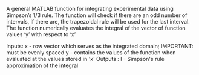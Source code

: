 A general MATLAB function for integrating experimental data using
Simpson’s 1/3 rule. The function will check if there are an odd number of
intervals, if there are, the trapezoidal rule will be used for the last interval.
The function numerically evaluates the integral of the vector of function
values ‘y’ with respect to ‘x’


  Inputs:
    x - row vector which serves as the integrated domain; IMPORTANT: must be evenly spaced
    y - contains the values of the function when evaluated at the values stored in 'x'
  Outputs :
    I - Simpson's rule approximation of the integral
